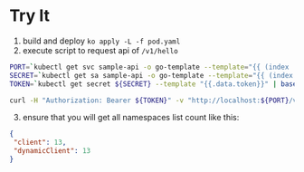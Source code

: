 # Try It

1. build and deploy `ko apply -L -f pod.yaml`
2. execute script to request api of `/v1/hello`

```bash
PORT=`kubectl get svc sample-api -o go-template --template="{{ (index .spec.ports 0).nodePort }}"`
SECRET=`kubectl get sa sample-api -o go-template --template="{{ (index .secrets 0).name }}"`
TOKEN=`kubectl get secret ${SECRET} --template "{{.data.token}}" | base64 -d`

curl -H "Authorization: Bearer ${TOKEN}" -v "http://localhost:${PORT}/v1/hello"
```
3. ensure that you will get all namespaces list count like this:

```json
{
 "client": 13,
 "dynamicClient": 13
}
```
